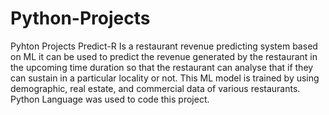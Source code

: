 # Python-Projects
Pyhton Projects
Predict-R Is a restaurant revenue predicting system based on ML it can be used to predict the revenue generated by the restaurant in
the upcoming time duration so that the restaurant can analyse that if
they can sustain in a particular locality or not. This ML model is trained
by using demographic, real estate, and commercial data of various
restaurants. Python Language was used to code this project.


